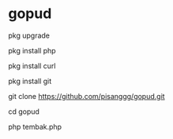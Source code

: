# gopud
pkg upgrade

pkg install php

pkg install curl

pkg install git

git clone https://github.com/pisanggg/gopud.git

cd gopud

php tembak.php

